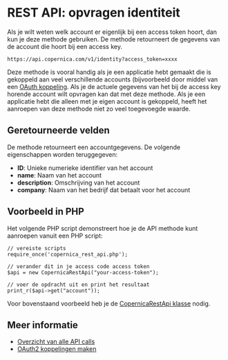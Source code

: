 # REST API: opvragen identiteit

Als je wilt weten welk account er eigenlijk bij een access token hoort, dan
kun je deze methode gebruiken. De methode retourneert de gegevens van de
account die hoort bij een access key. 

`https://api.copernica.com/v1/identity?access_token=xxxx`

Deze methode is vooral handig als je een applicatie hebt gemaakt die is gekoppeld
aan veel verschillende accounts (bijvoorbeeld door middel van een 
[OAuth koppeling](./rest-oath.md). Als je de actuele gegevens van het bij de
access key horende account wilt opvragen kan dat met deze methode. Als je 
een applicatie hebt die alleen met je eigen account is gekoppeld, heeft het
aanroepen van deze methode niet zo veel toegevoegde waarde.

## Geretourneerde velden

De methode retourneert een accountgegevens. De volgende eigenschappen worden
teruggegeven:

* **ID**: Unieke numerieke identifier van het account
* **name**: Naam van het account
* **description**: Omschrijving van het account
* **company**: Naam van het bedrijf dat betaalt voor het account

## Voorbeeld in PHP

Het volgende PHP script demonstreert hoe je de API methode kunt aanroepen 
vanuit een PHP script:

    // vereiste scripts
    require_once('copernica_rest_api.php');
    
    // verander dit in je access code access token
    $api = new CopernicaRestApi("your-access-token");

    // voer de opdracht uit en print het resultaat
    print_r($api->get("account"));

Voor bovenstaand voorbeeld heb je de [CopernicaRestApi klasse](rest-php) nodig.
    
## Meer informatie

* [Overzicht van alle API calls](rest-api)
* [OAuth2 koppelingen maken](rest-oauth)
